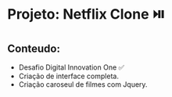 # Projeto: Netflix Clone ⏯️

 ## Conteudo:
- Desafio Digital Innovation One ✅
- Criação de interface completa.
- Criação caroseul de filmes com Jquery.
